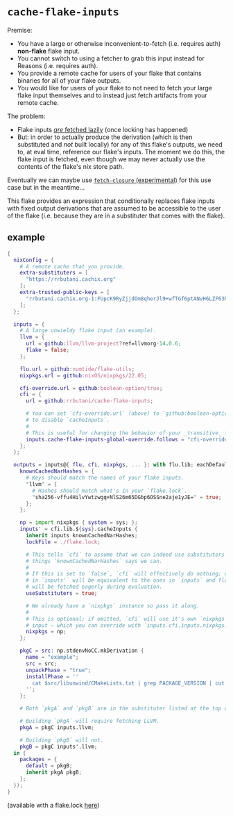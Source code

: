 # `cache-flake-inputs`

Premise:
  - You have a large or otherwise inconvenient-to-fetch (i.e. requires auth) **non-flake** flake input.
  - You cannot switch to using a fetcher to grab this input instead for Reasons (i.e. requires auth).
  - You provide a remote cache for users of your flake that contains binaries for all of your flake outputs.
  - You would like for users of your flake to not need to fetch your large flake input themselves and to instead just fetch artifacts from your remote cache.

The problem:
  - Flake inputs [*are* fetched lazily](https://github.com/NixOS/nix/commit/6dbd5c26e6c853f302cd9d3ed171d134ff24ffe1) (once locking has happened)
  - But: in order to actually produce the derivation (which is then substituted and *not* built locally) for any of this flake's outputs, we need to, at eval time, reference our flake's inputs. The moment we do this, the flake input is fetched, even though we may never actually use the contents of the flake's nix store path.

Eventually we can maybe use [`fetch-closure` (experimental)](https://nixos.org/manual/nix/stable/expressions/builtins.html#builtins-fetchClosure) for this use case but in the meantime...

This flake provides an expression that conditionally replaces flake inputs with fixed output derivations that are assumed to be accessible to the user of the flake (i.e. because they are in a substituter that comes with the
flake).

## example

```nix
{
  nixConfig = {
    # A remote cache that you provide.
    extra-substituters = [
      "https://rrbutani.cachix.org"
    ];
    extra-trusted-public-keys = [
      "rrbutani.cachix.org-1:FUpcK9RyZjjdOm8qherJl9+wfTGf6ptANvH6LZF63Ro="
    ];
  };

  inputs = {
    # A large unwieldy flake input (an example).
    llvm = {
      url = github:llvm/llvm-project?ref=llvmorg-14.0.6;
      flake = false;
    };

    flu.url = github:numtide/flake-utils;
    nixpkgs.url = github:nixOS/nixpkgs/22.05;

    cfi-override.url = github:boolean-option/true;
    cfi = {
      url = github:rrbutani/cache-flake-inputs;

      # You can set `cfi-override.url` (above) to `github:boolean-option/false`
      # to disable `cacheInputs`.
      #
      # This is useful for changing the behavior of your _transitive_ flake dependencies.
      inputs.cache-flake-inputs-global-override.follows = "cfi-override";
    };
  };

  outputs = inputs@{ flu, cfi, nixpkgs, ... }: with flu.lib; eachDefaultSystem (sys: let
    knownCachedNarHashes = {
      # Keys should match the names of your flake inputs.
      "llvm" = {
        # Hashes should match what's in your `flake.lock`.
        "sha256-vffu4HilvYwtzwgq+NlS26m65DGbp6OSSne2aje1yJE=" = true;
      };
    };

    np = import nixpkgs { system = sys; };
    inputs' = cfi.lib.${sys}.cacheInputs {
      inherit inputs knownCachedNarHashes;
      lockFile = ./flake.lock;

      # This tells `cfi` to assume that we can indeed use substituters to get the
      # things `knownCachedNarHashes` says we can.
      #
      # If this is set to `false`, `cfi` will effectively do nothing; derivations
      # in `inputs'` will be equivalent to the ones in `inputs` and flake inputs
      # will be fetched eagerly during evaluation.
      useSubstituters = true;

      # We already have a `nixpkgs` instance so pass it along.
      #
      # This is optional; if omitted, `cfi` will use it's own `nixpkgs` flake
      # input — which you can override with `inputs.cfi.inputs.nixpkgs.follows`).
      nixpkgs = np;
    };

    pkgC = src: np.stdenvNoCC.mkDerivation {
      name = "example";
      src = src;
      unpackPhase = "true";
      installPhase = ''
        cat $src/libunwind/CMakeLists.txt | grep PACKAGE_VERSION | cut -d' ' -f4- | cut -d')' -f1 | head -1 > $out
      '';
    };

    # Both `pkgA` and `pkgB` are in the substituter listed at the top of this flake.

    # Building `pkgA` will require fetching LLVM.
    pkgA = pkgC inputs.llvm;

    # Building `pkgB` will not.
    pkgB = pkgC inputs'.llvm;
  in {
    packages = {
      default = pkgB;
      inherit pkgA pkgB;
    };
  });
}
```

(available with a flake.lock [here](https://gist.github.com/rrbutani/474ec08b6b5f3389c39ed7fd3ff4dc13))
